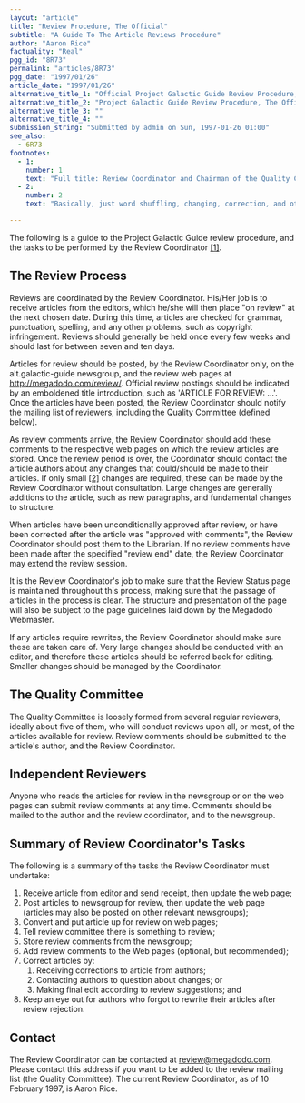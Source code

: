 ```yaml
---
layout: "article"
title: "Review Procedure, The Official"
subtitle: "A Guide To The Article Reviews Procedure"
author: "Aaron Rice"
factuality: "Real"
pgg_id: "8R73"
permalink: "articles/8R73"
pgg_date: "1997/01/26"
article_date: "1997/01/26"
alternative_title_1: "Official Project Galactic Guide Review Procedure, The"
alternative_title_2: "Project Galactic Guide Review Procedure, The Official"
alternative_title_3: ""
alternative_title_4: ""
submission_string: "Submitted by admin on Sun, 1997-01-26 01:00"
see_also:
  - 6R73
footnotes: 
  - 1:
    number: 1
    text: "Full title: Review Coordinator and Chairman of the Quality Committee. Seems formal, but it is essentially his position."
  - 2:
    number: 2
    text: "Basically, just word shuffling, changing, correction, and other minor alterations. Also, if reviewers have been in no doubt as to a change that must be made, it can also be made without consultation."

---
```

<div>
<p>The following is a guide to the Project Galactic Guide review procedure, and the tasks to be performed by the Review Coordinator <a href="#footnote-body.1" name="footnote-link.1" class="footnote-link">[1]</a>.</p>
<h2>The Review Process</h2>
<p>Reviews are coordinated by the Review Coordinator. His/Her job is to receive articles from the editors, which he/she will then place "on review" at the next chosen date. During this time, articles are checked for grammar, punctuation, spelling, and any other problems, such as copyright infringement. Reviews should generally be held once every few weeks and should last for between seven and ten days.</p>
<p>Articles for review should be posted, by the Review Coordinator only, on the alt.galactic-guide newsgroup, and the review web pages at <a href="https://web.archive.org/web/20130205231849/http://megadodo.com/review/">http://megadodo.com/review/</a>. Official review postings should be indicated by an emboldened title introduction, such as 'ARTICLE FOR REVIEW: ...'. Once the articles have been posted, the Review Coordinator should notify the mailing list of reviewers, including the Quality Committee (defined below).</p>
<p>As review comments arrive, the Review Coordinator should add these comments to the respective web pages on which the review articles are stored. Once the review period is over, the Coordinator should contact the article authors about any changes that could/should be made to their articles. If only small <a href="#footnote-body.2" name="footnote-link.2" class="footnote-link">[2]</a> changes are required, these can be made by the Review Coordinator without consultation. Large changes are generally additions to the article, such as new paragraphs, and fundamental changes to structure.</p>
<p>When articles have been unconditionally approved after review, or have been corrected after the article was "approved with comments", the Review Coordinator should post them to the Librarian. If no review comments have been made after the specified "review end" date, the Review Coordinator may extend the review session.</p>
<p>It is the Review Coordinator's job to make sure that the Review Status page is maintained throughout this process, making sure that the passage of articles in the process is clear. The structure and presentation of the page will also be subject to the page guidelines laid down by the Megadodo Webmaster.</p>
<p>If any articles require rewrites, the Review Coordinator should make sure these are taken care of. Very large changes should be conducted with an editor, and therefore these articles should be referred back for editing. Smaller changes should be managed by the Coordinator.</p>
<h2>The Quality Committee</h2>
<p>The Quality Committee is loosely formed from several regular reviewers, ideally about five of them, who will conduct reviews upon all, or most, of the articles available for review. Review comments should be submitted to the article's author, and the Review Coordinator.</p>
<h2>Independent Reviewers</h2>
<p>Anyone who reads the articles for review in the newsgroup or on the web pages can submit review comments at any time. Comments should be mailed to the author and the review coordinator, and to the newsgroup.</p>
<h2>Summary of Review Coordinator's Tasks</h2>
<p>The following is a summary of the tasks the Review Coordinator must undertake:</p>
<ol>
<li value="1">Receive article from editor and send receipt, then update the web page;</li>
<li value="2">Post articles to newsgroup for review, then update the web page (articles may also be posted on other relevant newsgroups);</li>
<li value="3">Convert and put article up for review on web pages;</li>
<li value="4">Tell review committee there is something to review;</li>
<li value="5">Store review comments from the newsgroup;</li>
<li value="6">Add review comments to the Web pages (optional, but recommended);</li>
<li value="7">Correct articles by:
<ol>
<li value="1">Receiving corrections to article from authors;</li>
<li value="2">Contacting authors to question about changes; or</li>
<li value="3">Making final edit according to review suggestions; and</li>
</ol>
</li>
<li value="8">Keep an eye out for authors who forgot to rewrite their articles after review rejection.</li>
</ol>
<h2>Contact</h2>
<p>The Review Coordinator can be contacted at <a href="https://web.archive.org/web/20130205231849/mailto:review@megadodo.com">review@megadodo.com</a>. Please contact this address if you want to be added to the review mailing list (the Quality Committee). The current Review Coordinator, as of 10 February 1997, is Aaron Rice.</p>
</div>
